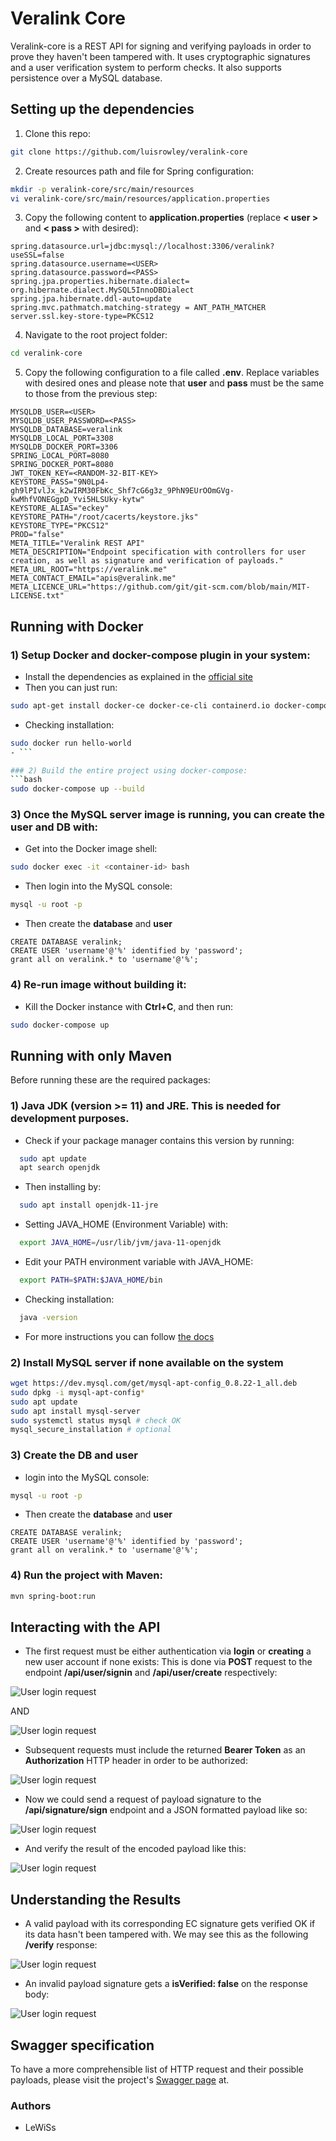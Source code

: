 # Veralink Core
Veralink-core is a REST API for signing and verifying payloads in order to prove they haven't been tampered with.
It uses cryptographic signatures and a user verification system to perform checks. It also supports persistence over a MySQL database. 

## Setting up the dependencies

1) Clone this repo:
```bash
git clone https://github.com/luisrowley/veralink-core
```
2) Create resources path and file for Spring configuration:
```bash
mkdir -p veralink-core/src/main/resources
vi veralink-core/src/main/resources/application.properties
```
3) Copy the following content to **application.properties** (replace **< user >** and **< pass >** with desired):
```text
spring.datasource.url=jdbc:mysql://localhost:3306/veralink?useSSL=false
spring.datasource.username=<USER>
spring.datasource.password=<PASS>
spring.jpa.properties.hibernate.dialect= org.hibernate.dialect.MySQL5InnoDBDialect
spring.jpa.hibernate.ddl-auto=update
spring.mvc.pathmatch.matching-strategy = ANT_PATH_MATCHER
server.ssl.key-store-type=PKCS12
```
4) Navigate to the root project folder:
```bash
cd veralink-core
```
5) Copy the following configuration to a file called **.env**. 
Replace variables with desired ones and please note that **user** and **pass** must be the same to those from the previous step:
```text
MYSQLDB_USER=<USER>
MYSQLDB_USER_PASSWORD=<PASS>
MYSQLDB_DATABASE=veralink
MYSQLDB_LOCAL_PORT=3308
MYSQLDB_DOCKER_PORT=3306
SPRING_LOCAL_PORT=8080
SPRING_DOCKER_PORT=8080
JWT_TOKEN_KEY=<RANDOM-32-BIT-KEY>
KEYSTORE_PASS="9N0Lp4-gh9lPIvlJx_k2wIRM30FbKc_Shf7cG6g3z_9PhN9EUrOOmGVg-kwMhfVONEGgpD_Yvi5HLSUky-kytw"
KEYSTORE_ALIAS="eckey"
KEYSTORE_PATH="/root/cacerts/keystore.jks"
KEYSTORE_TYPE="PKCS12"
PROD="false"
META_TITLE="Veralink REST API"
META_DESCRIPTION="Endpoint specification with controllers for user creation, as well as signature and verification of payloads."
META_URL_ROOT="https://veralink.me"
META_CONTACT_EMAIL="apis@veralink.me"
META_LICENCE_URL="https://github.com/git/git-scm.com/blob/main/MIT-LICENSE.txt"

```

## Running with Docker

### 1) Setup **Docker** and **docker-compose plugin** in your system:
- Install the dependencies as explained in the [official site](https://docs.docker.com/engine/install/ubuntu/)
- Then you can just run:
```bash
sudo apt-get install docker-ce docker-ce-cli containerd.io docker-compose-plugin
```
- Checking installation:
```bash
sudo docker run hello-world
- ```

### 2) Build the entire project using docker-compose:
```bash
sudo docker-compose up --build
```

### 3) Once the MySQL server image is running, you can create the user and DB with:

- Get into the Docker image shell:
```bash
sudo docker exec -it <container-id> bash
```

- Then login into the MySQL console:
```bash
mysql -u root -p
```
- Then create the **database** and **user**
```mysql
CREATE DATABASE veralink;
CREATE USER 'username'@'%' identified by 'password';
grant all on veralink.* to 'username'@'%';
```

### 4) Re-run image without building it:
- Kill the Docker instance with **Ctrl+C**, and then run:
```bash
sudo docker-compose up
```

## Running with only Maven

Before running these are the required packages:
### 1) Java JDK (version >= 11) and JRE. This is needed for development purposes.
- Check if your package manager contains this version by running:
```bash
  sudo apt update
  apt search openjdk
```
- Then installing by:
```bash
  sudo apt install openjdk-11-jre
```
- Setting JAVA_HOME (Environment Variable) with:
```bash
  export JAVA_HOME=/usr/lib/jvm/java-11-openjdk
```
- Edit your PATH environment variable with JAVA_HOME:
```bash
  export PATH=$PATH:$JAVA_HOME/bin
```
- Checking installation:
```bash
  java -version
```
- For more instructions you can follow [the docs](https://docs.oracle.com/en/java/javase/11/install/installation-jdk-linux-platforms.html#GUID-79FBE4A9-4254-461E-8EA7-A02D7979A161)

### 2) Install MySQL server if none available on the system
```bash
wget https://dev.mysql.com/get/mysql-apt-config_0.8.22-1_all.deb
sudo dpkg -i mysql-apt-config*
sudo apt update
sudo apt install mysql-server
sudo systemctl status mysql # check OK
mysql_secure_installation # optional
```

### 3) Create the DB and user

- login into the MySQL console:
```bash
mysql -u root -p
```
- Then create the **database** and **user**
```mysql
CREATE DATABASE veralink;
CREATE USER 'username'@'%' identified by 'password';
grant all on veralink.* to 'username'@'%';
```

### 4) Run the project with Maven:
```bash
mvn spring-boot:run
```

## Interacting with the API

- The first request must be either authentication via **login** or **creating** a new user account if none exists:
This is done via **POST** request to the endpoint **/api/user/signin** and **/api/user/create** respectively:

![User login request](img/REST-singin-user.png)

AND

![User login request](img/REST-create-user.png)

- Subsequent requests must include the returned **Bearer Token** as an **Authorization** HTTP header in order to be authorized:

![User login request](img/REST-sign-headers.png)

- Now we could send a request of payload signature to the **/api/signature/sign** endpoint and a JSON formatted payload like so:

![User login request](img/REST-sign.png)

- And verify the result of the encoded payload like this:

![User login request](img/REST-verify.png)

## Understanding the Results

- A valid payload with its corresponding EC signature gets verified OK if its data hasn't been tampered with. We may see this as the following **/verify** response: 

![User login request](img/REST-correct-sign.png)

- An invalid payload signature gets a **isVerified: false** on the response body:

![User login request](img/REST-incorrect-sign.png)

## Swagger specification

To have a more comprehensible list of HTTP request and their possible payloads, please visit the project's [Swagger page](http://localhost:8080/swagger-ui.html) at.

### Authors
- LeWiSs

